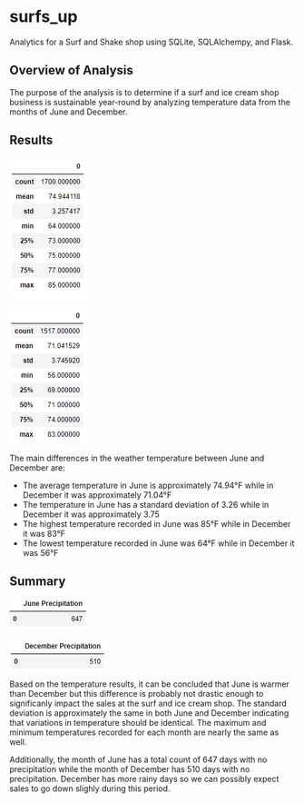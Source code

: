 # surfs_up
Analytics for a Surf and Shake shop using SQLite, SQLAlchempy, and Flask.

## Overview of Analysis
The purpose of the analysis is to determine if a surf and ice cream shop business is sustainable year-round by analyzing temperature data from the months of June and December.

## Results
![image_name](https://github.com/Mugunthan24/surfs_up/blob/main/Images/June%20Temperature%20DataFrame.png)

![image_name](https://github.com/Mugunthan24/surfs_up/blob/main/Images/December%20Temperature%20DataFrame.png)

The main differences in the weather temperature between June and December are:
- The average temperature in June is approximately 74.94°F while in December it was approximately 71.04°F
- The temperature in June has a standard deviation of 3.26 while in December it was approximately 3.75
- The highest temperature recorded in June was 85°F while in December it was 83°F
- The lowest temperature recorded in June was 64°F while in December it was 56°F

## Summary
![image_name](https://github.com/Mugunthan24/surfs_up/blob/main/Images/June%20Precipitation%20Count%20DataFrame.png)

![image_name](https://github.com/Mugunthan24/surfs_up/blob/main/Images/December%20Precipitation%20Count%20DataFrame.png)

Based on the temperature results, it can be concluded that June is warmer than December but this difference is probably not drastic enough to significanly impact the sales at the surf and ice cream shop. The standard deviation is approximately the same in both June and December indicating that variations in temperature should be identical. The maximum and minimum temperatures recorded for each month are nearly the same as well. 

Additionally, the month of June has a total count of 647 days with no precipitation while the month of December has 510 days with no precipitation. December has more rainy days so we can possibly expect sales to go down slighly during this period.